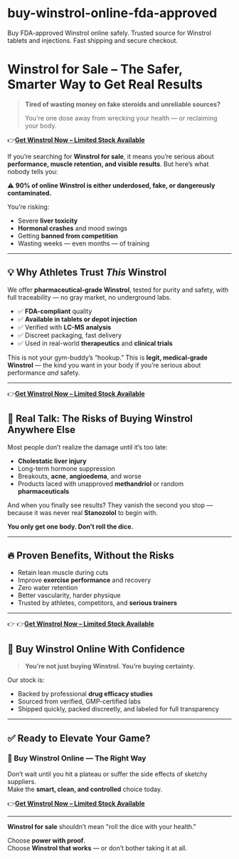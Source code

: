 # buy-winstrol-online-fda-approved
Buy FDA-approved Winstrol online safely. Trusted source for Winstrol tablets and injections. Fast shipping and secure checkout.

# Winstrol for Sale – The Safer, Smarter Way to Get Real Results

> **Tired of wasting money on fake steroids and unreliable sources?**
>
> You're one dose away from wrecking your health — or reclaiming your body.

👉[**Get Winstrol Now – Limited Stock Available**](http://buy-anavar-online.godaddysites.com)



If you’re searching for **Winstrol for sale**, it means you’re serious about **performance, muscle retention, and visible results**. But here’s what nobody tells you:

⚠️ **90% of online Winstrol is either underdosed, fake, or dangerously contaminated.**

You’re risking:
- Severe **liver toxicity**
- **Hormonal crashes** and mood swings
- Getting **banned from competition**
- Wasting weeks — even months — of training

---

## 💡 Why Athletes Trust *This* Winstrol

We offer **pharmaceutical-grade Winstrol**, tested for purity and safety, with full traceability — no gray market, no underground labs.

- ✅ **FDA-compliant** quality  
- ✅ **Available in tablets or depot injection**  
- ✅ Verified with **LC-MS analysis**  
- ✅ Discreet packaging, fast delivery  
- ✅ Used in real-world **therapeutics** and **clinical trials**

This is not your gym-buddy’s “hookup.” This is **legit, medical-grade Winstrol** — the kind you want in your body if you’re serious about performance *and* safety.

---
👉[**Get Winstrol Now – Limited Stock Available**](http://buy-anavar-online.godaddysites.com)

## 🚫 Real Talk: The Risks of Buying Winstrol Anywhere Else

Most people don’t realize the damage until it’s too late:
- **Cholestatic liver injury**
- Long-term hormone suppression
- Breakouts, **acne**, **angioedema**, and worse
- Products laced with unapproved **methandriol** or random **pharmaceuticals**

And when you finally see results? They vanish the second you stop — because it was never real **Stanozolol** to begin with.

**You only get one body. Don’t roll the dice.**

---

## 🔥 Proven Benefits, Without the Risks

- Retain lean muscle during cuts  
- Improve **exercise performance** and recovery  
- Zero water retention  
- Better vascularity, harder physique  
- Trusted by athletes, competitors, and **serious trainers**

---
👉 👉[**Get Winstrol Now – Limited Stock Available**](http://buy-anavar-online.godaddysites.com)

## 🛒 Buy Winstrol Online With Confidence

> **You’re not just buying Winstrol. You’re buying certainty.**

Our stock is:
- Backed by professional **drug efficacy studies**
- Sourced from verified, GMP-certified labs
- Shipped quickly, packed discreetly, and labeled for full transparency

---

## ✅ Ready to Elevate Your Game?

### 💪 Buy Winstrol Online — The Right Way

Don’t wait until you hit a plateau or suffer the side effects of sketchy suppliers.  
Make the **smart, clean, and controlled** choice today.

👉[**Get Winstrol Now – Limited Stock Available**](http://buy-anavar-online.godaddysites.com)

---

**Winstrol for sale** shouldn’t mean "roll the dice with your health."

Choose **power with proof**.  
Choose **Winstrol that works** — or don’t bother taking it at all.

